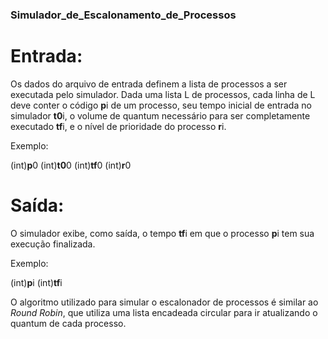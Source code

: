 ### Simulador_de_Escalonamento_de_Processos
# Entrada:

Os dados do arquivo de entrada definem a lista de processos a ser executada pelo simulador. Dada uma lista L de processos, cada linha de L deve conter o código **p**i de um processo, seu tempo inicial de entrada no simulador **t0**i, o volume de quantum necessário para ser completamente executado **tf**i, e o nível de prioridade do processo **r**i.

   Exemplo:
   
   (int)**p**0 (int)**t0**0 (int)**tf**0 (int)**r**0
              
# Saída:

O simulador exibe, como saída, o tempo **tf**i em que o processo **p**i tem sua execução finalizada.

   Exemplo:

   (int)**p**i (int)**tf**i
   
O algoritmo utilizado para simular o escalonador de processos é similar ao *Round Robin*, que utiliza uma lista encadeada circular para ir atualizando o quantum de cada processo.

